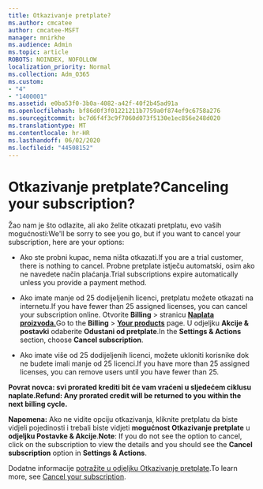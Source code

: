 ```yaml
---
title: Otkazivanje pretplate?
ms.author: cmcatee
author: cmcatee-MSFT
manager: mnirkhe
ms.audience: Admin
ms.topic: article
ROBOTS: NOINDEX, NOFOLLOW
localization_priority: Normal
ms.collection: Adm_O365
ms.custom:
- "4"
- "1400001"
ms.assetid: e0ba53f0-3b0a-4082-a42f-40f2b45ad91a
ms.openlocfilehash: bf86d0f3f01221211b7759a0f874ef9c6758a276
ms.sourcegitcommit: bc7d6f4f3c9f7060d073f5130e1ec856e248d020
ms.translationtype: MT
ms.contentlocale: hr-HR
ms.lasthandoff: 06/02/2020
ms.locfileid: "44508152"
---
```

# <a name="canceling-your-subscription"></a><span data-ttu-id="22143-102">Otkazivanje pretplate?</span><span class="sxs-lookup"><span data-stu-id="22143-102">Canceling your subscription?</span></span>

<span data-ttu-id="22143-103">Žao nam je što odlazite, ali ako želite otkazati pretplatu, evo vaših mogućnosti:</span><span class="sxs-lookup"><span data-stu-id="22143-103">We'll be sorry to see you go, but if you want to cancel your subscription, here are your options:</span></span>
  
- <span data-ttu-id="22143-104">Ako ste probni kupac, nema ništa otkazati.</span><span class="sxs-lookup"><span data-stu-id="22143-104">If you are a trial customer, there is nothing to cancel.</span></span> <span data-ttu-id="22143-105">Probne pretplate istječu automatski, osim ako ne navedete način plaćanja.</span><span class="sxs-lookup"><span data-stu-id="22143-105">Trial subscriptions expire automatically unless you provide a payment method.</span></span>

- <span data-ttu-id="22143-106">Ako imate manje od 25 dodijeljenih licenci, pretplatu možete otkazati na internetu.</span><span class="sxs-lookup"><span data-stu-id="22143-106">If you have fewer than 25 assigned licenses, you can cancel your subscription online.</span></span> <span data-ttu-id="22143-107">Otvorite **Billing** \> stranicu **[Naplata proizvoda.](https://go.microsoft.com/fwlink/p/?linkid=842054)**</span><span class="sxs-lookup"><span data-stu-id="22143-107">Go to the **Billing** \> **[Your products](https://go.microsoft.com/fwlink/p/?linkid=842054)** page.</span></span> <span data-ttu-id="22143-108">U odjeljku **Akcije & postavki** odaberite **Odustani od pretplate**.</span><span class="sxs-lookup"><span data-stu-id="22143-108">In the **Settings & Actions** section, choose **Cancel subscription**.</span></span>

- <span data-ttu-id="22143-109">Ako imate više od 25 dodijeljenih licenci, možete ukloniti korisnike dok ne budete imali manje od 25 licenci.</span><span class="sxs-lookup"><span data-stu-id="22143-109">If you have more than 25 assigned licenses, you can remove users until you have fewer than 25.</span></span>
  
<span data-ttu-id="22143-110">**Povrat novca: svi prorated krediti bit će vam vraćeni u sljedećem ciklusu naplate.**</span><span class="sxs-lookup"><span data-stu-id="22143-110">**Refund: Any prorated credit will be returned to you within the next billing cycle.**</span></span> 

<span data-ttu-id="22143-111">**Napomena:** Ako ne vidite opciju otkazivanja, kliknite pretplatu da biste vidjeli pojedinosti i trebali biste vidjeti **mogućnost Otkazivanje pretplate** u **odjeljku Postavke & Akcije**.</span><span class="sxs-lookup"><span data-stu-id="22143-111">**Note**: If you do not see the option to cancel, click on the subscription to view the details and you should see the **Cancel subscription** option in **Settings & Actions**.</span></span> 

<span data-ttu-id="22143-112">Dodatne informacije [potražite u odjeljku Otkazivanje pretplate](https://docs.microsoft.com/microsoft-365/commerce/subscriptions/cancel-your-subscription).</span><span class="sxs-lookup"><span data-stu-id="22143-112">To learn more, see [Cancel your subscription](https://docs.microsoft.com/microsoft-365/commerce/subscriptions/cancel-your-subscription).</span></span>
